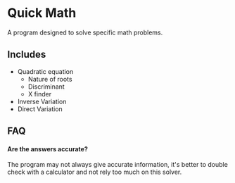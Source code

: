 # Quick Math
A program designed to solve specific math problems.


## Includes

- Quadratic equation
    - Nature of roots
    - Discriminant
    - X finder
- Inverse Variation
- Direct Variation

## FAQ

#### Are the answers accurate?

The program may not always give accurate information, it's better to double check with a calculator and not rely too much on this solver.

